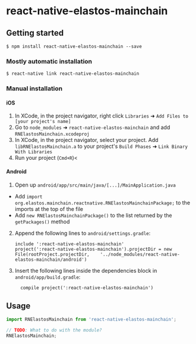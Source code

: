 # react-native-elastos-mainchain

## Getting started

`$ npm install react-native-elastos-mainchain --save`

### Mostly automatic installation

`$ react-native link react-native-elastos-mainchain`

### Manual installation


#### iOS

1. In XCode, in the project navigator, right click `Libraries` ➜ `Add Files to [your project's name]`
2. Go to `node_modules` ➜ `react-native-elastos-mainchain` and add `RNElastosMainchain.xcodeproj`
3. In XCode, in the project navigator, select your project. Add `libRNElastosMainchain.a` to your project's `Build Phases` ➜ `Link Binary With Libraries`
4. Run your project (`Cmd+R`)<

#### Android

1. Open up `android/app/src/main/java/[...]/MainApplication.java`
  - Add `import org.elastos.mainchain.reactnative.RNElastosMainchainPackage;` to the imports at the top of the file
  - Add `new RNElastosMainchainPackage()` to the list returned by the `getPackages()` method
2. Append the following lines to `android/settings.gradle`:
  	```
  	include ':react-native-elastos-mainchain'
  	project(':react-native-elastos-mainchain').projectDir = new File(rootProject.projectDir, 	'../node_modules/react-native-elastos-mainchain/android')
  	```
3. Insert the following lines inside the dependencies block in `android/app/build.gradle`:
  	```
      compile project(':react-native-elastos-mainchain')
  	```


## Usage
```javascript
import RNElastosMainchain from 'react-native-elastos-mainchain';

// TODO: What to do with the module?
RNElastosMainchain;
```
